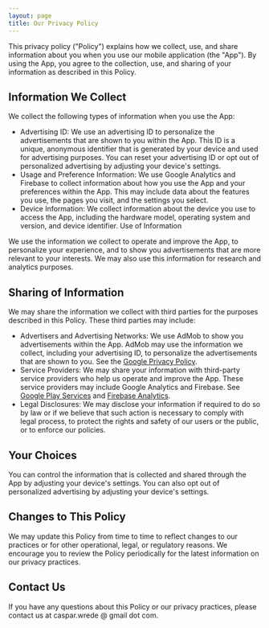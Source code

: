 ```yaml
---
layout: page
title: Our Privacy Policy
---
```


This privacy policy ("Policy") explains how we collect, use, and share information about you when you use our mobile application (the "App"). By using the App, you agree to the collection, use, and sharing of your information as described in this Policy.

## Information We Collect

We collect the following types of information when you use the App:

* Advertising ID: We use an advertising ID to personalize the advertisements that are shown to you within the App. This ID is a unique, anonymous identifier that is generated by your device and used for advertising purposes. You can reset your advertising ID or opt out of personalized advertising by adjusting your device's settings.
* Usage and Preference Information: We use Google Analytics and Firebase to collect information about how you use the App and your preferences within the App. This may include data about the features you use, the pages you visit, and the settings you select.
* Device Information: We collect information about the device you use to access the App, including the hardware model, operating system and version, and device identifier.
Use of Information

We use the information we collect to operate and improve the App, to personalize your experience, and to show you advertisements that are more relevant to your interests. We may also use this information for research and analytics purposes.

## Sharing of Information

We may share the information we collect with third parties for the purposes described in this Policy. These third parties may include:

* Advertisers and Advertising Networks: We use AdMob to show you advertisements within the App. AdMob may use the information we collect, including your advertising ID, to personalize the advertisements that are shown to you. See the [Google Privacy Policy](https://policies.google.com/privacy?hl=en&gl=US).
* Service Providers: We may share your information with third-party service providers who help us operate and improve the App. These service providers may include Google Analytics and Firebase. See [Google Play Services](https://www.google.com/policies/privacy/) and [Firebase Analytics](https://firebase.google.com/policies/analytics).
* Legal Disclosures: We may disclose your information if required to do so by law or if we believe that such action is necessary to comply with legal process, to protect the rights and safety of our users or the public, or to enforce our policies.

## Your Choices

You can control the information that is collected and shared through the App by adjusting your device's settings. You can also opt out of personalized advertising by adjusting your device's settings.

## Changes to This Policy

We may update this Policy from time to time to reflect changes to our practices or for other operational, legal, or regulatory reasons. We encourage you to review the Policy periodically for the latest information on our privacy practices.

## Contact Us

If you have any questions about this Policy or our privacy practices, please contact us at caspar.wrede @ gmail dot com.
